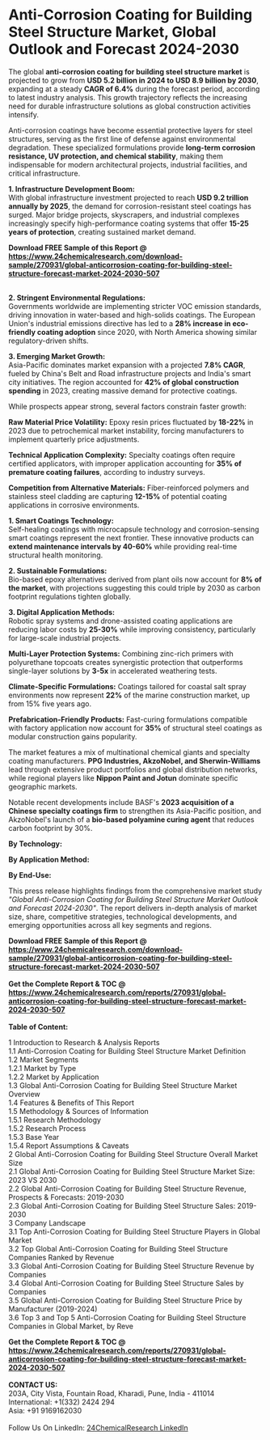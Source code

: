 <h1>Anti-Corrosion Coating for Building Steel Structure Market, Global Outlook and Forecast 2024-2030</h1><p>The global <strong>anti-corrosion coating for building steel structure market</strong> is projected to grow from <strong>USD 5.2 billion in 2024 to USD 8.9 billion by 2030</strong>, expanding at a steady <strong>CAGR of 6.4%</strong> during the forecast period, according to latest industry analysis. This growth trajectory reflects the increasing need for durable infrastructure solutions as global construction activities intensify.</p><p>Anti-corrosion coatings have become essential protective layers for steel structures, serving as the first line of defense against environmental degradation. These specialized formulations provide <strong>long-term corrosion resistance, UV protection, and chemical stability</strong>, making them indispensable for modern architectural projects, industrial facilities, and critical infrastructure.</p><p><strong>1. Infrastructure Development Boom:</strong><br>
With global infrastructure investment projected to reach <strong>USD 9.2 trillion annually by 2025</strong>, the demand for corrosion-resistant steel coatings has surged. Major bridge projects, skyscrapers, and industrial complexes increasingly specify high-performance coating systems that offer <strong>15-25 years of protection</strong>, creating sustained market demand.</p><div><b>Download FREE Sample of this Report @ 
            <a href="https://www.24chemicalresearch.com/download-sample/270931/global-anticorrosion-coating-for-building-steel-structure-forecast-market-2024-2030-507">
            https://www.24chemicalresearch.com/download-sample/270931/global-anticorrosion-coating-for-building-steel-structure-forecast-market-2024-2030-507</a></b></div><br><p><strong>2. Stringent Environmental Regulations:</strong><br>
Governments worldwide are implementing stricter VOC emission standards, driving innovation in water-based and high-solids coatings. The European Union's industrial emissions directive has led to a <strong>28% increase in eco-friendly coating adoption</strong> since 2020, with North America showing similar regulatory-driven shifts.</p><p><strong>3. Emerging Market Growth:</strong><br>
Asia-Pacific dominates market expansion with a projected <strong>7.8% CAGR</strong>, fueled by China's Belt and Road infrastructure projects and India's smart city initiatives. The region accounted for <strong>42% of global construction spending</strong> in 2023, creating massive demand for protective coatings.</p><p>While prospects appear strong, several factors constrain faster growth:</p><p><strong>Raw Material Price Volatility:</strong> Epoxy resin prices fluctuated by <strong>18-22%</strong> in 2023 due to petrochemical market instability, forcing manufacturers to implement quarterly price adjustments.</p><p><strong>Technical Application Complexity:</strong> Specialty coatings often require certified applicators, with improper application accounting for <strong>35% of premature coating failures</strong>, according to industry surveys.</p><p><strong>Competition from Alternative Materials:</strong> Fiber-reinforced polymers and stainless steel cladding are capturing <strong>12-15%</strong> of potential coating applications in corrosive environments.</p><p><strong>1. Smart Coatings Technology:</strong><br>
Self-healing coatings with microcapsule technology and corrosion-sensing smart coatings represent the next frontier. These innovative products can <strong>extend maintenance intervals by 40-60%</strong> while providing real-time structural health monitoring.</p><p><strong>2. Sustainable Formulations:</strong><br>
Bio-based epoxy alternatives derived from plant oils now account for <strong>8% of the market</strong>, with projections suggesting this could triple by 2030 as carbon footprint regulations tighten globally.</p><p><strong>3. Digital Application Methods:</strong><br>
Robotic spray systems and drone-assisted coating applications are reducing labor costs by <strong>25-30%</strong> while improving consistency, particularly for large-scale industrial projects.</p><p><strong>Multi-Layer Protection Systems:</strong> Combining zinc-rich primers with polyurethane topcoats creates synergistic protection that outperforms single-layer solutions by <strong>3-5x</strong> in accelerated weathering tests.</p><p><strong>Climate-Specific Formulations:</strong> Coatings tailored for coastal salt spray environments now represent <strong>22%</strong> of the marine construction market, up from 15% five years ago.</p><p><strong>Prefabrication-Friendly Products:</strong> Fast-curing formulations compatible with factory application now account for <strong>35%</strong> of structural steel coatings as modular construction gains popularity.</p><p>The market features a mix of multinational chemical giants and specialty coating manufacturers. <strong>PPG Industries, AkzoNobel, and Sherwin-Williams</strong> lead through extensive product portfolios and global distribution networks, while regional players like <strong>Nippon Paint and Jotun</strong> dominate specific geographic markets.</p><p>Notable recent developments include BASF's <strong>2023 acquisition of a Chinese specialty coatings firm</strong> to strengthen its Asia-Pacific position, and AkzoNobel's launch of a <strong>bio-based polyamine curing agent</strong> that reduces carbon footprint by 30%.</p><p><strong>By Technology:</strong></p><p><strong>By Application Method:</strong></p><p><strong>By End-Use:</strong></p><p>This press release highlights findings from the comprehensive market study <em>"Global Anti-Corrosion Coating for Building Steel Structure Market Outlook and Forecast 2024-2030"</em>. The report delivers in-depth analysis of market size, share, competitive strategies, technological developments, and emerging opportunities across all key segments and regions.</p><div><b>Download FREE Sample of this Report @ 
            <a href="https://www.24chemicalresearch.com/download-sample/270931/global-anticorrosion-coating-for-building-steel-structure-forecast-market-2024-2030-507">
            https://www.24chemicalresearch.com/download-sample/270931/global-anticorrosion-coating-for-building-steel-structure-forecast-market-2024-2030-507</a></b></div><br><div><b>Get the Complete Report & TOC @ 
            <a href="https://www.24chemicalresearch.com/reports/270931/global-anticorrosion-coating-for-building-steel-structure-forecast-market-2024-2030-507">
            https://www.24chemicalresearch.com/reports/270931/global-anticorrosion-coating-for-building-steel-structure-forecast-market-2024-2030-507</a></b></div><br>
            <b>Table of Content:</b><p>1 Introduction to Research & Analysis Reports<br />
    1.1 Anti-Corrosion Coating for Building Steel Structure Market Definition<br />
    1.2 Market Segments<br />
        1.2.1 Market by Type<br />
        1.2.2 Market by Application<br />
    1.3 Global Anti-Corrosion Coating for Building Steel Structure Market Overview<br />
    1.4 Features & Benefits of This Report<br />
    1.5 Methodology & Sources of Information<br />
        1.5.1 Research Methodology<br />
        1.5.2 Research Process<br />
        1.5.3 Base Year<br />
        1.5.4 Report Assumptions & Caveats<br />
2 Global Anti-Corrosion Coating for Building Steel Structure Overall Market Size<br />
    2.1 Global Anti-Corrosion Coating for Building Steel Structure Market Size: 2023 VS 2030<br />
    2.2 Global Anti-Corrosion Coating for Building Steel Structure Revenue, Prospects & Forecasts: 2019-2030<br />
    2.3 Global Anti-Corrosion Coating for Building Steel Structure Sales: 2019-2030<br />
3 Company Landscape<br />
    3.1 Top Anti-Corrosion Coating for Building Steel Structure Players in Global Market<br />
    3.2 Top Global Anti-Corrosion Coating for Building Steel Structure Companies Ranked by Revenue<br />
    3.3 Global Anti-Corrosion Coating for Building Steel Structure Revenue by Companies<br />
    3.4 Global Anti-Corrosion Coating for Building Steel Structure Sales by Companies<br />
    3.5 Global Anti-Corrosion Coating for Building Steel Structure Price by Manufacturer (2019-2024)<br />
    3.6 Top 3 and Top 5 Anti-Corrosion Coating for Building Steel Structure Companies in Global Market, by Reve</p><div><b>Get the Complete Report & TOC @ 
            <a href="https://www.24chemicalresearch.com/reports/270931/global-anticorrosion-coating-for-building-steel-structure-forecast-market-2024-2030-507">
            https://www.24chemicalresearch.com/reports/270931/global-anticorrosion-coating-for-building-steel-structure-forecast-market-2024-2030-507</a></b></div><br><b>CONTACT US:</b><br>
            203A, City Vista, Fountain Road, Kharadi, Pune, India - 411014<br>
            International: +1(332) 2424 294<br>
            Asia: +91 9169162030 <br><br>
            Follow Us On LinkedIn: <a href="https://www.linkedin.com/company/24chemicalresearch/">24ChemicalResearch LinkedIn</a>
